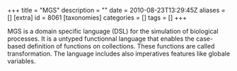 +++
title = "MGS"
description = ""
date = 2010-08-23T13:29:45Z
aliases = []
[extra]
id = 8061
[taxonomies]
categories = []
tags = []
+++

MGS is a domain specific language (DSL) for the simulation of biological processes.
It is a untyped functionnal language that enables the case-based definition of functions on collections. These functions are called transformation. The language includes also imperatives features like globale variables.
